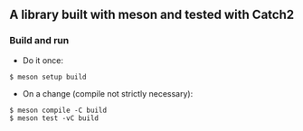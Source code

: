 ## A library built with meson and tested with Catch2

### Build and run

- Do it once:
```
$ meson setup build
```
- On a change (compile not strictly necessary):
```
$ meson compile -C build
$ meson test -vC build
```
